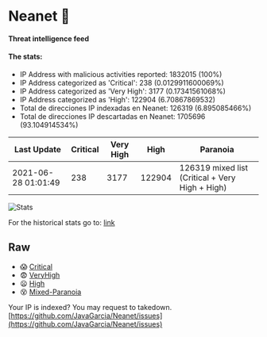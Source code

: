 # Neanet :hocho:
#### Threat intelligence feed
#### The stats:

- IP Address with malicious activities reported: 1832015 (100%)
- IP Address categorized as 'Critical':  238 (0.0129911600069%)
- IP Address categorized as 'Very High':  3177 (0.17341561068%)
- IP Address categorized as 'High':  122904 (6.70867869532)
- Total de direcciones IP indexadas en Neanet:  126319 (6.895085466%)
- Total de direcciones IP descartadas en Neanet:  1705696 (93.104914534%)

| Last Update | Critical | Very High | High | Paranoia |
| --- | --- | --- | --- | --- |
| 2021-06-28 01:01:49 | 238 | 3177 | 122904 | 126319 mixed list (Critical + Very High + High)|

![Stats](https://docs.google.com/spreadsheets/d/e/2PACX-1vSnaNMIXVabIpDJjufMlzH7poXnshF3mgd8Is1g9ytUEzVsP5my4Trn8f-xkoLLQ38xpL3HtmUexLo6/pubchart?oid=501124687&format=image)

For the historical stats go to: [link](/stats.csv)
## Raw
- :scream: [Critical](https://raw.githubusercontent.com/JavaGarcia/Neanet/master/blacklists/neanet_critical.txt)
- :fearful: [VeryHigh](https://raw.githubusercontent.com/JavaGarcia/Neanet/master/blacklists/neanet_veryHigh.txtt)
- :frowning: [High](https://raw.githubusercontent.com/JavaGarcia/Neanet/master/blacklists/neanet_high.txt)
- :dizzy_face: [Mixed-Paranoia](https://raw.githubusercontent.com/JavaGarcia/Neanet/master/blacklists/neanet_all.txt)


Your IP is indexed? You may request to takedown. [https://github.com/JavaGarcia/Neanet/issues](https://github.com/JavaGarcia/Neanet/issues)














































































































































































































































































































































































































































































































































































































































































































































































































































































































































































































































































































































































































































































































































































































































































































































































































































































































































































































































































































































































































































































































































































































































































































































































































































































































































































































































































































































































































































































































































































































































































































































































































































































































































































































































































































































































































































































































































































































































































































































































































































































































































































































































































































































































































































































































































































































































































































































































































































































































































































































































































































































































































































































































































































































































































































































































































































































































































































































































































































































































































































































































































































































































































































































































































































































































































































































































































































































































































































































































































































































































































































































































































































































































































































































































































